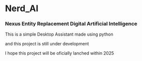 <h1>Nerd_AI</h1>
<h3>Nexus Entity Replacement Digital Artificial Intelligence</h3>
<p>This is a simple Desktop Assistant made using python</p>
<p>and  this project is still under development</p>
<p>I hope this project will be oficially lanched within 2025</p>
